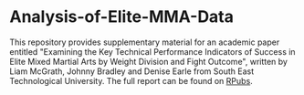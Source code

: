 # Analysis-of-Elite-MMA-Data
This repository provides supplementary material for an academic paper entitled "Examining the Key Technical Performance Indicators of Success in Elite Mixed Martial Arts by Weight Division and Fight Outcome", written by Liam McGrath, Johnny Bradley and Denise Earle from South East Technological University. The full report can be found on [RPubs](https://rpubs.com/earle_d/1224138).
